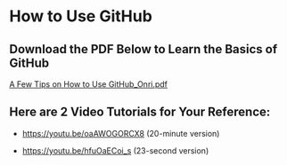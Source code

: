 # How to Use GitHub
## Download the PDF Below to Learn the Basics of GitHub
[A Few Tips on How to Use GitHub_Onri.pdf](https://github.com/OJB-Quantum/CUDA-Quantum/files/11888330/A.Few.Tips.on.How.to.Use.GitHub_Onri.pdf)

## Here are 2 Video Tutorials for Your Reference:
- https://youtu.be/oaAWOGORCX8 (20-minute version)

- https://youtu.be/hfuOaECoi_s (23-second version)
